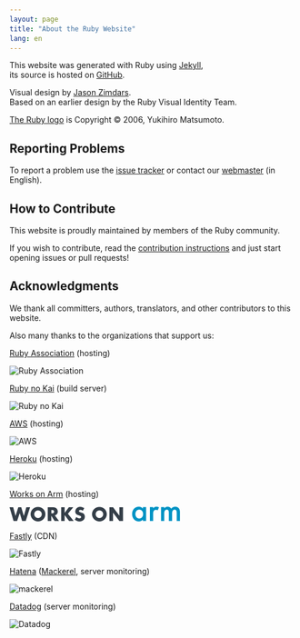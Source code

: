 ```yaml
---
layout: page
title: "About the Ruby Website"
lang: en
---
```


This website was generated with Ruby using [Jekyll][jekyll],<br>
its source is hosted on [GitHub][github-repo].

Visual design by [Jason Zimdars][jzimdars].<br>
Based on an earlier design by the Ruby Visual Identity Team.

[The Ruby logo][logo] is Copyright &copy; 2006, Yukihiro Matsumoto.


## Reporting Problems ##

To report a problem use the [issue tracker][github-issues]
or contact our [webmaster][webmaster] (in English).


## How to Contribute ##

This website is proudly maintained by members of the Ruby community.

If you wish to contribute, read the [contribution instructions][github-wiki]
and just start opening issues or pull requests!


## Acknowledgments ##

We thank all committers, authors, translators, and other contributors
to this website.

Also many thanks to the organizations that support us:

[Ruby Association][rubyassociation] (hosting)

<img src="../../../images/sponsor/ra.png" alt="Ruby Association" width="227" height="70" />

[Ruby no Kai][rubynokai] (build server)

<img src="../../../images/sponsor/ruby-no-kai.png" alt="Ruby no Kai" width="225" height="50" />

[AWS][aws] (hosting)

<img src="../../../images/sponsor/aws.png" alt="AWS" width="200" height="120" />

[Heroku][heroku] (hosting)

<img src="../../../images/sponsor/heroku.png" alt="Heroku" width="216" height="256" />

[Works on Arm][works-on-arm] (hosting)

<img src="../../../images/sponsor/works-on-arm.png" alt="Works on Arm" width="300" height="26" />

[Fastly][fastly] (CDN)

<img src="../../../images/sponsor/fastly.png" alt="Fastly" width="200" height="200" />

[Hatena][hatena] ([Mackerel][mackerel], server monitoring)

<img src="../../../images/sponsor/mackerel.png" alt="mackerel" width="300" height="80" />

[Datadog][datadog] (server monitoring)

<img src="../../../images/sponsor/dd.png" alt="Datadog" width="200" height="200" />

[logo]: /en/about/logo/
[webmaster]: mailto:webmaster@ruby-lang.org
[jekyll]: http://www.jekyllrb.com/
[jzimdars]: https://twitter.com/jasonzimdars
[github-repo]: https://github.com/ruby/www.ruby-lang.org/
[github-issues]: https://github.com/ruby/www.ruby-lang.org/issues
[github-wiki]: https://github.com/ruby/www.ruby-lang.org/wiki
[rubyassociation]: http://www.ruby.or.jp
[heroku]: https://www.heroku.com/
[works-on-arm]: https://www.arm.com/markets/computing-infrastructure/works-on-arm
[fastly]: http://www.fastly.com
[hatena]: http://hatenacorp.jp/
[mackerel]: https://mackerel.io/
[rubynokai]: http://ruby-no-kai.org/
[aws]: https://aws.amazon.com/
[datadog]: https://www.datadoghq.com/
